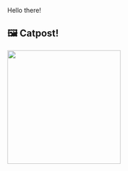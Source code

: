 Hello there!



## 🖼️ Catpost!

<sub>
    <img src="https://cdn2.thecatapi.com/images/6up.jpg" height="256">
</sub>

